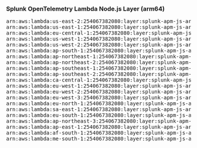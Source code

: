 <h3>Splunk OpenTelemetry Lambda Node.js Layer (arm64)</h3>

<pre>
arn:aws:lambda:us-east-2:254067382080:layer:splunk-apm-js-arm:18
arn:aws:lambda:us-east-1:254067382080:layer:splunk-apm-js-arm:18
arn:aws:lambda:eu-central-1:254067382080:layer:splunk-apm-js-arm:18
arn:aws:lambda:us-west-1:254067382080:layer:splunk-apm-js-arm:18
arn:aws:lambda:us-west-2:254067382080:layer:splunk-apm-js-arm:18
arn:aws:lambda:ap-south-1:254067382080:layer:splunk-apm-js-arm:18
arn:aws:lambda:ap-northeast-1:254067382080:layer:splunk-apm-js-arm:18
arn:aws:lambda:ap-northeast-2:254067382080:layer:splunk-apm-js-arm:18
arn:aws:lambda:ap-southeast-1:254067382080:layer:splunk-apm-js-arm:18
arn:aws:lambda:ap-southeast-2:254067382080:layer:splunk-apm-js-arm:18
arn:aws:lambda:ca-central-1:254067382080:layer:splunk-apm-js-arm:18
arn:aws:lambda:eu-west-1:254067382080:layer:splunk-apm-js-arm:18
arn:aws:lambda:eu-west-2:254067382080:layer:splunk-apm-js-arm:18
arn:aws:lambda:eu-west-3:254067382080:layer:splunk-apm-js-arm:18
arn:aws:lambda:eu-north-1:254067382080:layer:splunk-apm-js-arm:18
arn:aws:lambda:sa-east-1:254067382080:layer:splunk-apm-js-arm:18
arn:aws:lambda:eu-south-1:254067382080:layer:splunk-apm-js-arm:18
arn:aws:lambda:ap-northeast-3:254067382080:layer:splunk-apm-js-arm:18
arn:aws:lambda:ap-east-1:254067382080:layer:splunk-apm-js-arm:18
arn:aws:lambda:af-south-1:254067382080:layer:splunk-apm-js-arm:18
arn:aws:lambda:me-south-1:254067382080:layer:splunk-apm-js-arm:18
</pre>
